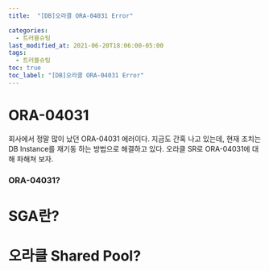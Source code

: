 ```yaml
---
title:  "[DB]오라클 ORA-04031 Error"

categories:
  - 트러블슈팅
last_modified_at: 2021-06-20T18:06:00-05:00
tags:
  - 트러블슈팅
toc: true
toc_label: "[DB]오라클 ORA-04031 Error"
---
```


# ORA-04031
회사에서 정말 많이 났던 ORA-04031 에러이다. 지금도 간혹 나고 있는데, 현재 조치는 DB Instance를 재기동 하는 방법으로 해결하고 있다.
오라클 SR로 ORA-04031에 대해 파해쳐 보자.

### ORA-04031?


# SGA란?

# 오라클 Shared Pool?

